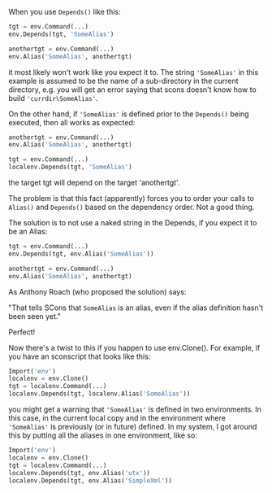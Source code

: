 
When you use `Depends()` like this: 
```python
tgt = env.Command(...)
env.Depends(tgt, 'SomeAlias')

anothertgt = env.Command(...)
env.Alias('SomeAlias', anothertgt)
```
it most likely won't work like you expect it to. The string `'SomeAlias'` in this example is assumed to be the name of a sub-directory in the current directory, e.g. you will get an error saying that scons doesn't know how to build `'currdir\SomeAlias'`. 

On the other hand, if `'SomeAlias'` is defined prior to the `Depends()` being executed, then all works as expected: 
```python
anothertgt = env.Command(...)
env.Alias('SomeAlias', anothertgt)

tgt = env.Command(...)
localenv.Depends(tgt, 'SomeAlias')
```
the target tgt will depend on the target 'anothertgt'. 

The problem is that this fact (apparently) forces you to order your calls to `Alias()` and `Depends()` based on the dependency order. Not a good thing. 

The solution is to not use a naked string in the Depends, if you expect it to be an Alias: 
```python
tgt = env.Command(...)
env.Depends(tgt, env.Alias('SomeAlias'))

anothertgt = env.Command(...)
env.Alias('SomeAlias', anothertgt)
```
As Anthony Roach (who proposed the solution) says: 

"That tells SCons that `SomeAlias` is an alias, even if the alias definition hasn't been seen yet." 

Perfect! 

Now there's a twist to this if you happen to use env.Clone(). For example, if you have an sconscript that looks like this: 
```python
Import('env')
localenv = env.Clone()
tgt = localenv.Command(...)
localenv.Depends(tgt, localenv.Alias('SomeAlias'))
```
you might get a warning that `'SomeAlias'` is defined in two environments. In this case, in the current local copy and in the environment where `'SomeAlias'` is previously (or in future) defined. In my system, I got around this by putting all the aliases in one environment, like so: 
```python
Import('env')
localenv = env.Clone()
tgt = localenv.Command(...)
localenv.Depends(tgt, env.Alias('utx'))
localenv.Depends(tgt, env.Alias('SimpleXml'))
```
